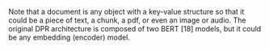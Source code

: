 Note that a document is any object with a key-value structure so that it could be a
piece of text, a chunk, a pdf, or even an image or audio. The original DPR architecture
is composed of two BERT [18] models, but it could be any embedding (encoder) model.